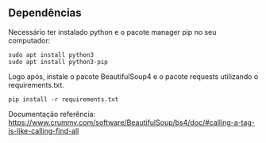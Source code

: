 ## Dependências

Necessário ter instalado python e o pacote manager pip no seu computador:

```
sudo apt install python3
sudo apt install python3-pip
```

Logo após, instale o pacote BeautifulSoup4 e o pacote requests utilizando o requirements.txt.

```
pip install -r requirements.txt
```

Documentação referência: https://www.crummy.com/software/BeautifulSoup/bs4/doc/#calling-a-tag-is-like-calling-find-all
